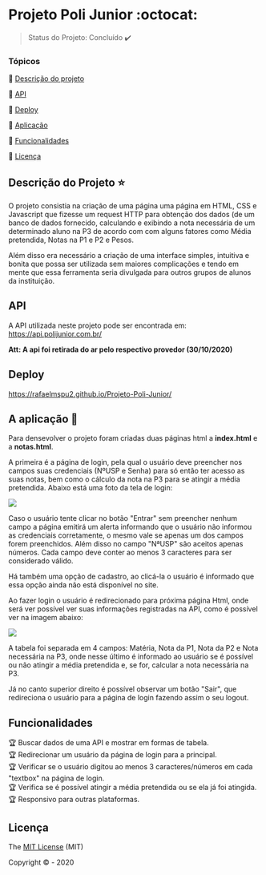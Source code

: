# Projeto Poli Junior :octocat:
> Status do Projeto: Concluído :heavy_check_mark:

### Tópicos 

:small_blue_diamond: [Descrição do projeto](#descrição-do-projeto-star)

:small_blue_diamond: [API](#api)

:small_blue_diamond: [Deploy](#Deploy)

:small_blue_diamond: [Aplicação](#a-aplicação-rocket)

:small_blue_diamond: [Funcionalidades](#funcionalidades)

:small_blue_diamond: [Licença](#licença)

## Descrição do Projeto :star: 
<p>
O projeto consistia na criação de uma página uma página em HTML, CSS e Javascript que fizesse um 
request HTTP para obtenção dos dados (de um banco de dados fornecido, calculando e exibindo a nota 
necessária de um determinado aluno na P3 de acordo com com alguns fatores como Média pretendida, 
Notas na P1 e P2 e Pesos.

Além disso era necessário a criação de uma interface simples, intuitiva e bonita que possa ser utilizada 
sem maiores complicações e tendo em mente que essa ferramenta seria divulgada para outros grupos de alunos
da instituição.
</p>

## API 
A API utilizada neste projeto pode ser encontrada em: https://api.polijunior.com.br/

**Att: A api foi retirada do ar pelo respectivo provedor (30/10/2020)**

## Deploy

https://rafaelmspu2.github.io/Projeto-Poli-Junior/

## A aplicação :rocket:
<p>
  Para densevolver o projeto foram criadas duas páginas html a <strong>index.html</strong> e a <strong>notas.html</strong>.
  
  A primeira é a página de login, pela qual o usuário deve preencher nos campos suas credenciais (NºUSP e Senha)
  para só então ter acesso as suas notas, bem como o cálculo da nota na P3 para se atingir a média pretendida.
  Abaixo está uma foto da tela de login:
  
  <img src="https://github.com/rafaelmspu2/Projeto-Poli-Junior/blob/master/imagens%20de%20demonstracao/login.png">
  
  Caso o usuário tente clicar no botão "Entrar" sem preencher nenhum campo a página emitirá um alerta informando que
  o usuário não informou as credenciais corretamente, o mesmo vale se apenas um dos campos forem preenchidos. Além disso
  no campo "NªUSP" são aceitos apenas números. Cada campo deve conter ao menos 3 caracteres para ser considerado válido.
  
  Há também uma opção de cadastro, ao clicá-la o usuário é informado que essa opção ainda não está disponível no site.
  
  Ao fazer login o usuário é redirecionado para próxima página Html, onde será ver possível ver suas informações registradas
  na API, como é possível ver na imagem abaixo:
  
  <img src="https://github.com/rafaelmspu2/Projeto-Poli-Junior/blob/master/imagens%20de%20demonstracao/notas.png">
  
  A tabela foi separada em 4 campos: Matéria, Nota da P1, Nota da P2 e Nota necessária na P3, onde nesse último é informado
  ao usuário se é possível ou não atingir a média pretendida e, se for, calcular a nota necessária na P3. 
  
  Já no canto superior direito é possível observar um botão "Sair", que redireciona o usuário para a página de login fazendo
  assim o seu logout.

</p>

## Funcionalidades
:trophy: Buscar dados de uma API e mostrar em formas de tabela. <br/>
:trophy: Redirecionar um usuário da página de login para a principal. <br/>
:trophy: Verificar se o usuário digitou ao menos 3 caracteres/números em cada "textbox" na página de login. <br/>
:trophy: Verifica se é possível atingir a média pretendida ou se ela já foi atingida. <br/>
:trophy: Responsivo para outras plataformas.



## Licença 

The [MIT License]() (MIT)

Copyright :copyright: - 2020
